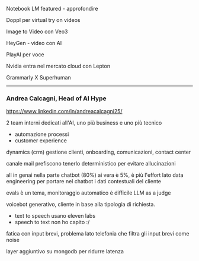 Notebook LM featured - approfondire

Doppl per virtual try on videos

Image to Video con Veo3

HeyGen - video con AI

PlayAI per voce

Nvidia entra nel mercato cloud con Lepton

Grammarly X Superhuman

---

### Andrea Calcagni, Head of AI Hype

https://www.linkedin.com/in/andreacalcagni25/

2 team interni dedicati all'AI, uno più business e uno più tecnico

- automazione processi
- customer experience

dynamics (crm) gestione clienti, onboarding, comunicazioni, contact center

canale mail prefiscono tenerlo deterministico per evitare allucinazioni

all in genai nella parte chatbot (80%)
ai vera è 5%, è più l'effort lato data engineering per portare nel chatbot i dati contestuali del cliente

evals è un tema, monitoraggio automatico è difficile
LLM as a judge

voicebot generativo, cliente in base alla tipologia di richiesta. 
- text to speech usano eleven labs
- speech to text non ho capito :/

fatica con input brevi, problema lato telefonia che filtra gli input brevi come noise

layer aggiuntivo su mongodb per ridurre latenza